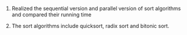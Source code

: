 1. Realized the sequential version and parallel version of sort algorithms and compared their running time

2. The sort algorithms include quicksort, radix sort and bitonic sort.

